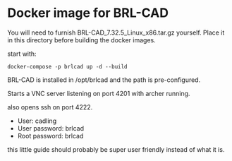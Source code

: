 # Docker image for BRL-CAD

You will need to furnish BRL-CAD_7.32.5_Linux_x86.tar.gz yourself. Place it in this directory before building the docker images.

start with:

	docker-compose -p brlcad up -d --build

BRL-CAD is installed in /opt/brlcad and the path is pre-configured.

Starts a VNC server listening on port 4201 with archer running.


also opens ssh on port 4222.

* User: cadling
* User password: brlcad
* Root password: brlcad


this little guide should probably be super user friendly instead of what it is.
